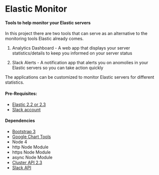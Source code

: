 # Elastic Monitor

#### Tools to help monitor your Elastic servers

In this project there are two tools that can serve as an alternative to the monitoring tools Elastic already comes. 

1. Analytics Dashboard - A web app that displays your server statistics/details to keep you informed on your server status

2. Slack Alerts - A notification app that alerts you on anomolies in your Elastic servers so you can take action quickly 

The applications can be customized to monitor Elastic servers for different statistics.

#### Pre-Requisites:

- [Elastic 2.2 or 2.3](https://www.elastic.co/)
- [Slack account](https://slack.com/)

#### Dependencies

- [Bootstrap 3](http://getbootstrap.com/)
- [Google Chart Tools](https://developers.google.com/chart/)
- Node 4
- http Node Module
- https Node Module
- async Node Module
- [Cluster API 2.3](https://www.elastic.co/guide/en/elasticsearch/reference/2.3/cluster.html)
- [Slack API](https://api.slack.com/)